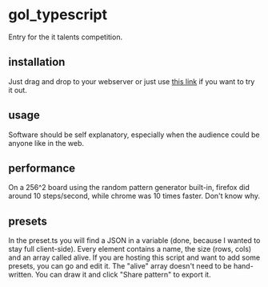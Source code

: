 # gol_typescript
Entry for the it talents competition.
## installation
Just drag and drop to your webserver or just use [this link](https://timll.github.io/gol_typescript/) if you want to try it out.
## usage
Software should be self explanatory, especially when the audience could be anyone like in the web.
## performance
On a 256^2 board using the random pattern generator built-in, firefox did around 10 steps/second, while chrome was 10 times faster. Don't know why.
## presets
In the preset.ts you will find a JSON in a variable (done, because I wanted to stay full client-side). Every element contains a name, the size (rows, cols) and an array called alive. 
If you are hosting this script and want to add some presets, you can go and edit it. The "alive" array doesn't need to be hand-written. You can draw it and click "Share pattern" to export it.
